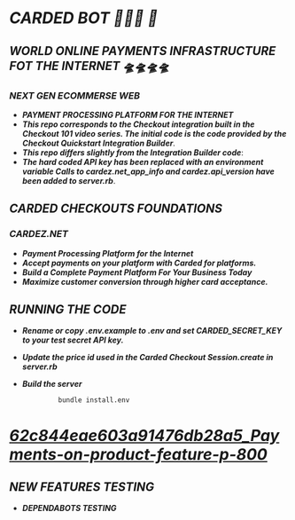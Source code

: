 # ***CARDED BOT 🤖🤖🤖 🥇***

## ***WORLD ONLINE PAYMENTS INFRASTRUCTURE FOT THE INTERNET 🛸🛸🛸🛸***

### ***NEXT GEN ECOMMERSE WEB***

- ***PAYMENT PROCESSING PLATFORM FOR THE INTERNET***
- ***This repo corresponds to the Checkout integration built in the Checkout 101 video series. The initial code is the code provided by the Checkout Quickstart Integration Builder***.
- ***This repo differs slightly from the Integration Builder code***:
- ***The hard coded API key has been replaced with an environment variable Calls to cardez.net_app_info and cardez.api_version have been added to server.rb***.

## ***CARDED CHECKOUTS FOUNDATIONS***

### ***CARDEZ.NET***

- ***Payment Processing Platform for the Internet***
- ***Accept payments on your platform with Carded for platforms.***
- ***Build a Complete Payment Platform For Your Business Today***
- ***Maximize customer conversion through higher card acceptance.***

## ***RUNNING THE CODE***

- ***Rename or copy .env.example to .env and set CARDED_SECRET_KEY to your test secret API key.***
- ***Update the price id used in the Carded Checkout Session.create in server.rb***
- ***Build the server***

               bundle install.env

# ***[62c844eae603a91476db28a5_Payments-on-product-feature-p-800](https://user-images.githubusercontent.com/111741273/190426255-5cbec56f-e3ff-43bc-ba3f-537f3fd5126f.png)***

## ***NEW FEATURES TESTING***

- ***DEPENDABOTS TESTING***
